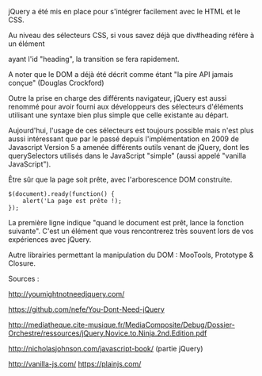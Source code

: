 jQuery a été mis en place pour s'intégrer facilement avec le HTML et le CSS.

Au niveau des sélecteurs CSS, si vous savez déjà que div#heading réfère à un élément <div> ayant l'id "heading", la transition se fera rapidement.


A noter que le DOM a déjà été décrit comme étant "la pire API jamais conçue" (Douglas Crockford)

Outre la prise en charge des différents navigateur, jQuery est aussi renommé pour avoir fourni aux développeurs des sélecteurs d'éléments utilisant une syntaxe bien plus simple que celle existante au départ. 

Aujourd'hui, l'usage de ces sélecteurs est toujours possible mais n'est plus aussi intéressant que par le passé depuis l'implémentation en 2009  de Javascript Version 5 a amenée différents outils venant de jQuery, dont les querySelectors utilisés dans le JavaScript "simple" (aussi appelé "vanilla JavaScript").


Être sûr que la page soit prête, avec l'arborescence DOM construite.

	$(document).ready(function() {
		alert('La page est prête !);
	});

La première ligne indique "quand le document est prêt, lance la fonction suivante". C'est un élément que vous rencontrerez très souvent lors de vos expériences avec jQuery.



Autre librairies permettant la manipulation du DOM : MooTools, Prototype & Closure.

Sources :

http://youmightnotneedjquery.com/

https://github.com/nefe/You-Dont-Need-jQuery

http://mediatheque.cite-musique.fr/MediaComposite/Debug/Dossier-Orchestre/ressources/jQuery.Novice.to.Ninja.2nd.Edition.pdf

http://nicholasjohnson.com/javascript-book/ (partie jQuery)

http://vanilla-js.com/
https://plainjs.com/
